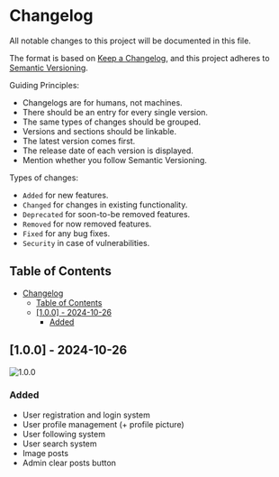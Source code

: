 # Changelog

All notable changes to this project will be documented in this file.

The format is based on [Keep a Changelog](https://keepachangelog.com/en/1.0.0/), and this project adheres to [Semantic Versioning](https://semver.org/spec/v2.0.0.html).

Guiding Principles:

- Changelogs are for humans, not machines.
- There should be an entry for every single version.
- The same types of changes should be grouped.
- Versions and sections should be linkable.
- The latest version comes first.
- The release date of each version is displayed.
- Mention whether you follow Semantic Versioning.

Types of changes:

- `Added` for new features.
- `Changed` for changes in existing functionality.
- `Deprecated` for soon-to-be removed features.
- `Removed` for now removed features.
- `Fixed` for any bug fixes.
- `Security` in case of vulnerabilities.

## Table of Contents

- [Changelog](#changelog)
	- [Table of Contents](#table-of-contents)
	- [\[1.0.0\] - 2024-10-26](#100---2024-10-26)
		- [Added](#added)

<!-- ## [Unreleased] -->

## [1.0.0] - 2024-10-26

![1.0.0](https://img.shields.io/badge/1.0.0-2024--10--26-blue?style=flat-square)

### Added

- User registration and login system
- User profile management (+ profile picture)
- User following system
- User search system
- Image posts
- Admin clear posts button
